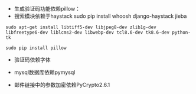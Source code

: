 - 生成验证码功能依赖pillow：
- 搜索模块依赖于haystack
sudo pip install whoosh django-haystack jieba

```
sudo apt-get install libtiff5-dev libjpeg8-dev zlib1g-dev libfreetype6-dev liblcms2-dev libwebp-dev tcl8.6-dev tk8.6-dev python-tk

sudo pip install pillow
```
- 验证码依赖字体
- mysql数据库依赖pymysql

- 邮件链接中的参数加密依赖PyCrypto2.6.1
